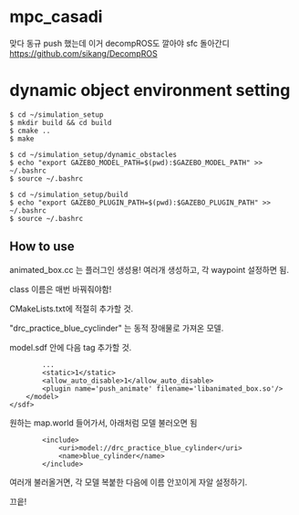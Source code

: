 # mpc_casadi
맞다 동규 push 했는데 이거 decompROS도 깔아야 sfc 돌아간디
https://github.com/sikang/DecompROS

# dynamic object environment setting

```
$ cd ~/simulation_setup
$ mkdir build && cd build
$ cmake ..
$ make

$ cd ~/simulation_setup/dynamic_obstacles
$ echo "export GAZEBO_MODEL_PATH=$(pwd):$GAZEBO_MODEL_PATH" >> ~/.bashrc
$ source ~/.bashrc

$ cd ~/simulation_setup/build
$ echo "export GAZEBO_PLUGIN_PATH=$(pwd):$GAZEBO_PLUGIN_PATH" >> ~/.bashrc
$ source ~/.bashrc
```

## How to use

animated_box.cc 는 플러그인 생성용! 여러개 생성하고, 각 waypoint 설정하면 됨.

class 이름은 매번 바꿔줘야함!

CMakeLists.txt에 적절히 추가할 것.

"drc_practice_blue_cyclinder" 는 동적 장애물로 가져온 모델.

model.sdf 안에 다음 tag 추가할 것.

```
        ...
        <static>1</static>
        <allow_auto_disable>1</allow_auto_disable>
        <plugin name='push_animate' filename='libanimated_box.so'/>
    </model>
</sdf>
```

원하는 map.world 들어가서, 아래처럼 모델 불러오면 됨
```
        <include>
            <uri>model://drc_practice_blue_cylinder</uri>      
            <name>blue_cylinder</name>
        </include>
```
여러개 불러올거면, 각 모델 복붙한 다음에 이름 안꼬이게 자알 설정하기.

끄읕!